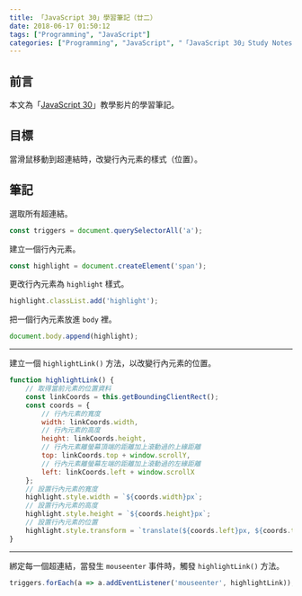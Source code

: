 ```yaml
---
title: 「JavaScript 30」學習筆記（廿二）
date: 2018-06-17 01:50:12
tags: ["Programming", "JavaScript"]
categories: ["Programming", "JavaScript", "「JavaScript 30」Study Notes"]
---
```


## 前言

本文為「[JavaScript 30](https://javascript30.com/)」教學影片的學習筆記。

## 目標

當滑鼠移動到超連結時，改變行內元素的樣式（位置）。

## 筆記

選取所有超連結。

```js
const triggers = document.querySelectorAll('a');
```

建立一個行內元素。

```js
const highlight = document.createElement('span');
```

更改行內元素為 `highlight` 樣式。

```js
highlight.classList.add('highlight');
```

把一個行內元素放進 `body` 裡。

```js
document.body.append(highlight);
```

---

建立一個 `highlightLink()` 方法，以改變行內元素的位置。

```js
function highlightLink() {
    // 取得當前元素的位置資料
    const linkCoords = this.getBoundingClientRect();
    const coords = {
        // 行內元素的寬度
        width: linkCoords.width,
        // 行內元素的高度
        height: linkCoords.height,
        // 行內元素離螢幕頂端的距離加上滾動過的上緣距離
        top: linkCoords.top + window.scrollY,
        // 行內元素離螢幕左端的距離加上滾動過的左緣距離
        left: linkCoords.left + window.scrollX
    };
    // 設置行內元素的寬度
    highlight.style.width = `${coords.width}px`;
    // 設置行內元素的高度
    highlight.style.height = `${coords.height}px`;
    // 設置行內元素的位置
    highlight.style.transform = `translate(${coords.left}px, ${coords.top}px)`;
}
```

---

綁定每一個超連結，當發生 `mouseenter` 事件時，觸發 `highlightLink()` 方法。

```js
triggers.forEach(a => a.addEventListener('mouseenter', highlightLink));
```
